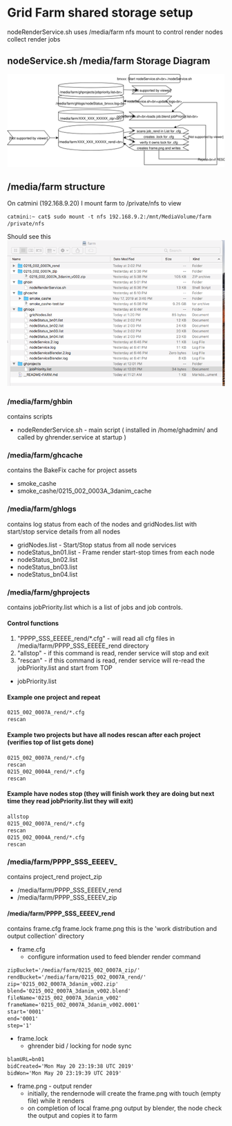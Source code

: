 # Grid Farm shared storage setup

nodeRenderService.sh uses /media/farm nfs mount to control render nodes collect render jobs

## nodeService.sh /media/farm Storage Diagram
![nodeServiceDiagram](ghOverviewDiagram-nodeServiceDiagram.svg)

## /media/farm structure
On catmini (192.168.9.20) I mount farm to /private/nfs to view
```
catmini:~ cat$ sudo mount -t nfs 192.168.9.2:/mnt/MediaVolume/farm /private/nfs
```
Should see this
![ghcluster-farm](ghcluster-farm.png)

### /media/farm/ghbin
contains scripts 
- nodeRenderService.sh - main script ( installed in /home/ghadmin/ and called by ghrender.service at startup )

### /media/farm/ghcache
contains the BakeFix cache for project assets

- smoke_cashe
- smoke_cashe/0215_002_0003A_3danim_cache

### /media/farm/ghlogs
contains log status from each of the nodes and gridNodes.list with start/stop service details from all nodes

- gridNodes.list - Start/Stop status from all node services
- nodeStatus_bn01.list - Frame render start-stop times from each node
- nodeStatus_bn02.list
- nodeStatus_bn03.list
- nodeStatus_bn04.list

### /media/farm/ghprojects
contains jobPriority.list which is a list of jobs and job controls.
#### Control functions
1. "PPPP_SSS_EEEEE_rend/*.cfg" - will read all cfg files in /media/farm/PPPP_SSS_EEEEE_rend directory
2. "allstop" - if this command is read, render service will stop and exit
3. "rescan" - if this command is read, render service will re-read the jobPriority.list and start from TOP

- jobPriority.list
#### Example one project and repeat
```
0215_002_0007A_rend/*.cfg
rescan
```
#### Example two projects but have all nodes rescan after each project (verifies top of list gets done)
```
0215_002_0007A_rend/*.cfg
rescan
0215_002_0004A_rend/*.cfg
rescan
```
#### Example have nodes stop (they will finish work they are doing but next time they read jobPriority.list they will exit)
```
allstop
0215_002_0007A_rend/*.cfg
rescan
0215_002_0004A_rend/*.cfg
rescan
```

### /media/farm/PPPP_SSS_EEEEV_
contains project_rend project_zip

- /media/farm/PPPP_SSS_EEEEV_rend
- /media/farm/PPPP_SSS_EEEEV_zip

#### /media/farm/PPPP_SSS_EEEEV_rend
contains frame.cfg frame.lock frame.png this is the 'work distribution and output collection' directory

- frame.cfg 
   - configure information used to feed blender render command
```
zipBucket='/media/farm/0215_002_0007A_zip/'
rendBucket='/media/farm/0215_002_0007A_rend/'
zip='0215_002_0007A_3danim_v002.zip'
blend='0215_002_0007A_3danim_v002.blend'
fileName='0215_002_0007A_3danim_v002'
frameName='0215_002_0007A_3danim_v002.0001'
start='0001'
end='0001'
step='1'
```
- frame.lock 
   - ghrender bid / locking for node sync
```
blamURL=bn01
bidCreated='Mon May 20 23:19:38 UTC 2019'
bidWon='Mon May 20 23:19:39 UTC 2019'
```
- frame.png - output render
   - initially, the rendernode will create the frame.png with touch (empty file) while it renders
   - on completion of local frame.png output by blender, the node check the output and copies it to farm
  

